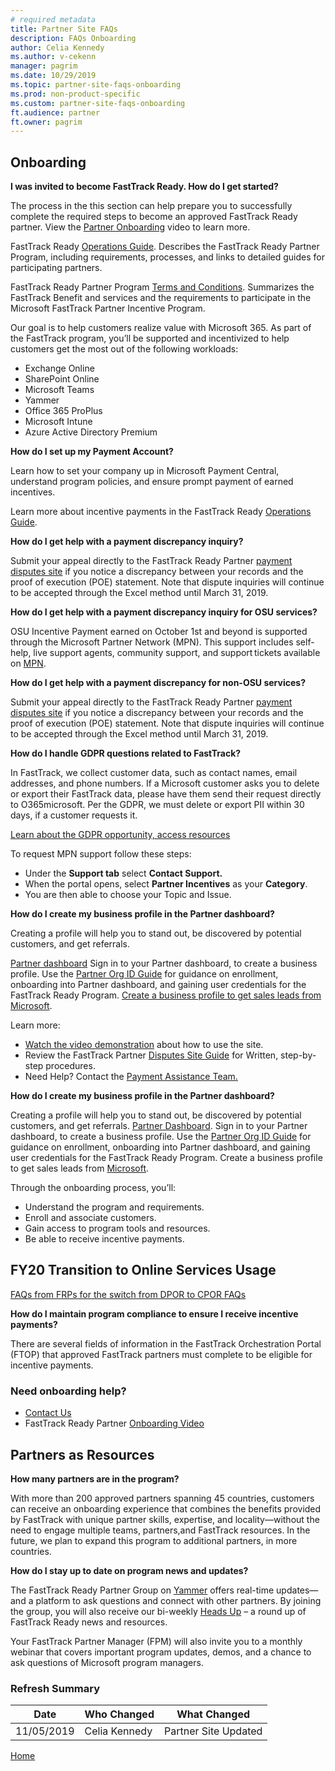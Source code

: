 ```yaml
---
# required metadata
title: Partner Site FAQs
description: FAQs Onboarding
author: Celia Kennedy
ms.author: v-cekenn
manager: pagrim
ms.date: 10/29/2019
ms.topic: partner-site-faqs-onboarding
ms.prod: non-product-specific
ms.custom: partner-site-faqs-onboarding
ft.audience: partner
ft.owner: pagrim
---
```


## Onboarding

**I was invited to become FastTrack Ready. How do I get started?**

The process in the this section can help prepare you to successfully complete the required steps to become an approved FastTrack Ready partner. View the [Partner Onboarding](https://aka.ms/FRPHubOnboardingVideo) video to learn more.

FastTrack Ready [Operations Guide](hhttps://partner-docs.microsoft.com/partner-site/operations-guide/index.html). Describes the FastTrack Ready Partner Program, including requirements, processes, and links to detailed guides for participating partners.

FastTrack Ready Partner Program [Terms and Conditions](http://aka.ms/fasttrackpartnerterms). Summarizes the FastTrack Benefit and services and the requirements to participate in the Microsoft FastTrack Partner Incentive Program.

Our goal is to help customers realize value with Microsoft 365. As part of the FastTrack program, you’ll be supported and incentivized to help customers get the most out of the following workloads:

- Exchange Online
- SharePoint Online
- Microsoft Teams
- Yammer
- Office 365 ProPlus
- Microsoft Intune
- Azure Active Directory Premium

**How do I set up my Payment Account?**

Learn how to set your company up in Microsoft Payment Central, understand program policies, and ensure prompt payment of earned incentives.

Learn more about incentive payments in the FastTrack Ready [Operations Guide](https://partner-docs.microsoft.com/partner-site/operations-guide/index.html).

**How do I get help with a payment discrepancy inquiry?**

Submit your appeal directly to the FastTrack Ready Partner [payment disputes site](https://fasttrackreadysupport.com/) if you notice a discrepancy between your records and the proof of execution (POE) statement. Note that dispute inquiries will continue to be accepted through the Excel method until March 31, 2019.

**How do I get help with a payment discrepancy inquiry for OSU services?**

OSU Incentive Payment earned on October 1st and beyond is supported through the Microsoft Partner Network (MPN).  ​This support includes self-help, live support agents, community support, and support tickets available on [MPN](https://mspartner.microsoft.com).​

**How do I get help with a payment discrepancy for non-OSU services?**

Submit your appeal directly to the FastTrack Ready Partner [payment disputes site](https://fasttrackreadysupport.com/) if you notice a discrepancy between your records and the proof of execution (POE) statement. Note that dispute inquiries will continue to be accepted through the Excel method until March 31, 2019.

**How do I handle GDPR questions related to FastTrack?**

In FastTrack, we collect customer data, such as contact names, email addresses, and phone numbers. If a Microsoft customer asks you to delete or export their FastTrack data, please have them send their request directly to O365microsoft. Per the GDPR, we must delete or export PII within 30 days, if a customer requests it.

[Learn about the GDPR opportunity, access resources](https://www.microsoft.com/microsoft-365/partners/compliance)

To request MPN support follow these steps:

- Under the **Support tab** select **Contact Support.**
- When the portal opens, select **Partner Incentives** as your **Category**.
- You are then able to choose your Topic and Issue.

**How do I create my business profile in the Partner dashboard?**

Creating a profile will help you to stand out, be discovered by potential customers, and get referrals.

[Partner dashboard](https://partner.microsoft.com/en-us/pcv/dashboard/overview) Sign in to your Partner dashboard, to create a business profile. Use the [Partner Org ID Guide](https://aka.ms/FRPHubPartnerOrgIDGuide) for guidance on enrollment, onboarding into Partner dashboard, and gaining user credentials for the FastTrack Ready Program. [Create a business profile to get sales leads from Microsoft](https://docs.microsoft.com/En-us/partner-center/create-a-marketing-profile?f=255&MSPPError=-2147217396).

Learn more:

- [Watch the video demonstration](https://aka.ms/FRPHubSubmitPaymentDisputesVideo) about how to use the site.
- Review the FastTrack Partner [Disputes Site Guide](https://aka.ms/FRPHubDisputeSiteGuide) for Written, step-by-step procedures.
- Need Help? Contact the [Payment Assistance Team.](svcadopt@microsoft.com)

**How do I create my business profile in the Partner dashboard?**

Creating a profile will help you to stand out, be discovered by potential customers, and get referrals.
[Partner Dashboard](https://fasttrackreadysupport.com/). Sign in to your Partner dashboard, to create a business profile. Use the [Partner Org ID Guide](https://aka.ms/FRPHubPartnerOrgIDGuide)
 for guidance on enrollment, onboarding into Partner dashboard, and gaining user credentials for the FastTrack Ready Program. Create a business profile to get sales leads from [Microsoft](https://aka.ms/FRPHubCreateBusinessProfile).

Through the onboarding process, you’ll:

- Understand the program and requirements.
- Enroll and associate customers.
- Gain access to program tools and resources.
- Be able to receive incentive payments.

## FY20 Transition to Online Services Usage

[FAQs from FRPs for the switch from DPOR to CPOR FAQs](https://aka.ms/frp-osu-m365-transition-faq)

**How do I maintain program compliance to ensure I receive incentive payments?**

There are several fields of information in the FastTrack Orchestration Portal (FTOP) that approved FastTrack partners must complete to be eligible for incentive payments.

### Need onboarding help?

- [Contact Us](mailto:FTPOB@Microsoft.com)
- FastTrack Ready Partner [Onboarding Video](https://aka.ms/FRPHubOnboardingVideo)

## Partners as Resources

**How many partners are in the program?**

With more than 200 approved partners spanning 45 countries, customers can receive an onboarding experience that combines the benefits provided by FastTrack with unique partner skills, expertise, and locality—without the need to engage multiple teams, partners,and FastTrack resources. In the future, we plan to expand this program to additional partners, in more countries.

**How do I stay up to date on program news and updates?**

The FastTrack Ready Partner Group on [Yammer](https://www.yammer.com/office365partners/#/threads/inGroup?type=in_group&feedId=14037680&view=all) offers real-time updates—and a platform to ask questions and connect with other partners. By joining the group, you will also receive our bi-weekly [Heads Up](https://aka.ms/HeadsUpNewsletter) – a round up of FastTrack Ready news and resources.

Your FastTrack Partner Manager (FPM) will also invite you to a monthly webinar that covers important program updates, demos, and a chance to ask questions of Microsoft program managers.

### Refresh Summary

|Date|Who Changed|What Changed|
|---------|---------------|----------------------------|
|11/05/2019| Celia Kennedy| Partner Site Updated|

[Home](http://partner-docs.microsoft.com)

